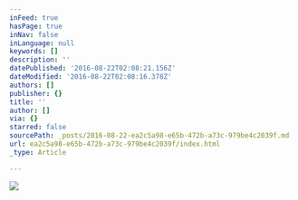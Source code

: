 ```yaml
---
inFeed: true
hasPage: true
inNav: false
inLanguage: null
keywords: []
description: ''
datePublished: '2016-08-22T02:08:21.156Z'
dateModified: '2016-08-22T02:08:16.378Z'
authors: []
publisher: {}
title: ''
author: []
via: {}
starred: false
sourcePath: _posts/2016-08-22-ea2c5a98-e65b-472b-a73c-979be4c2039f.md
url: ea2c5a98-e65b-472b-a73c-979be4c2039f/index.html
_type: Article

---
```

![](https://the-grid-user-content.s3-us-west-2.amazonaws.com/2eeb5eb4-5fdd-475e-b101-6e62213d78bb.jpg)